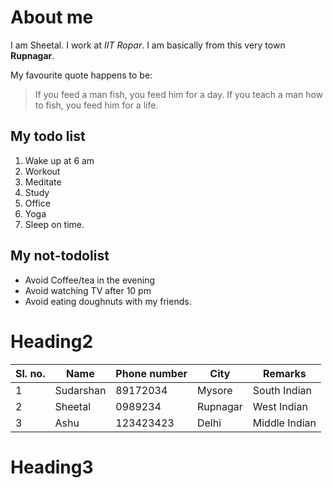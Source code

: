 # About me

I am Sheetal. I work at _IIT Ropar_. I am basically from this very town **Rupnagar**.

My favourite quote happens to be:

>If you feed a man fish, you feed him for a day. If you teach a man how to fish, you feed him for a life.

## My todo list

1. Wake up at 6 am
2. Workout
3. Meditate
4. Study
5. Office
5. Yoga
10. Sleep on time.

## My not-todolist

- Avoid Coffee/tea in the evening
- Avoid watching TV after 10 pm
- Avoid eating doughnuts with my friends.

# Heading2
|  Sl. no. | Name  | Phone number  | City   |  Remarks |
|---|---|---|---|---|
|   1|Sudarshan   |89172034   | Mysore   | South Indian  |
|   2|Sheetal   |  0989234 |Rupnagar   | West Indian   |
|   3|Ashu   |  123423423 |Delhi   | Middle Indian   |

# Heading3
